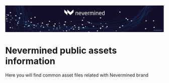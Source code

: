 [![banner](https://raw.githubusercontent.com/nevermined-io/assets/main/images/logo/banner_logo.png)](https://nevermined.io)



# Nevermined public assets information

Here you will find common asset files related with Nevermined brand
